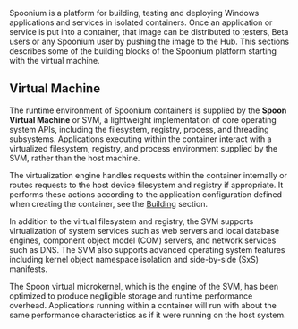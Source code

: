 Spoonium is a platform for building, testing and deploying Windows applications and services in isolated containers. Once an application or service is put into a container, that image can be distributed to testers, Beta users or any Spoonium user by pushing the image to the Hub. This sections describes some of the building blocks of the Spoonium platform starting with the virtual machine.

## Virtual Machine

The runtime environment of Spoonium containers is supplied by the **Spoon Virtual Machine** or SVM, a lightweight implementation of core operating system APIs, including the filesystem, registry, process, and threading subsystems. Applications executing within the container interact with a virtualized filesystem, registry, and process environment supplied by the SVM, rather than the host machine.

The virtualization engine handles requests within the container internally or routes requests to the host device filesystem and registry if appropriate. It performs these actions according to the application configuration defined when creating the container, see the [Building](/docs/building) section.

In addition to the virtual filesystem and registry, the SVM supports virtualization of system services such as web servers and local database engines, component object model (COM) servers, and network services such as DNS. The SVM also supports advanced operating system features including kernel object namespace isolation and side-by-side (SxS) manifests.

The Spoon virtual microkernel, which is the engine of the SVM, has been optimized to produce negligible storage and runtime performance overhead. Applications running within a container will run with about the same performance characteristics as if it were running on the host system.